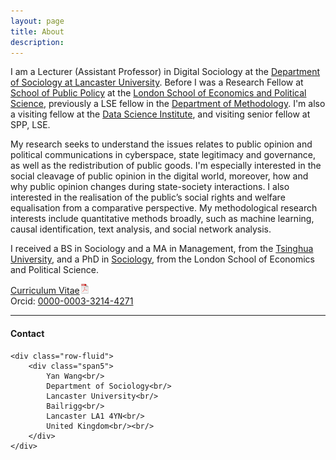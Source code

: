```yaml
---
layout: page
title: About
description: 
---
```


I am a Lecturer (Assistant Professor) in Digital Sociology at the [Department of Sociology at Lancaster University](https://www.lancaster.ac.uk/sociology/). Before I was a Research Fellow at [School of Public Policy](https://www.lse.ac.uk/school-of-public-policy) at the [London School of Economics and Political Science](https://www.lse.ac.uk/), previously a LSE fellow in the [Department of Methodology](https://www.lse.ac.uk/methodology). I'm also a visiting fellow at the [Data Science Institute](https://www.lse.ac.uk/DSI), and visiting senior fellow at SPP, LSE. 

My research seeks to understand the issues relates to public opinion and political communications in cyberspace, state legitimacy and governance, as well as the redistribution of public goods. I'm especially interested in the social cleavage of public opinion in the digital world, moreover, how and why public opinion changes during state-society interactions. I also interested in the realisation of the public’s social rights and welfare equalisation from a comparative perspective. My methodological research interests include quantitative methods broadly, such as machine learning, causal identification, text analysis, and social network analysis. 

I received a BS in Sociology and a MA in Management, from the [Tsinghua University](https://www.tsinghua.edu.cn/en/), and a PhD in [Sociology](https://www.lse.ac.uk/sociology), from the London School of Economics and Political Science.

[Curriculum Vitae![CV as pdf](assets/icons16/pdf-icon.png)](assets/yw_cv.pdf)<br/>
Orcid: [0000-0003-3214-4271](https://orcid.org/0000-0003-3214-4271)<br/>

---




<div class="container">
<h4><a name="Contact"></a>Contact</h4>

    <div class="row-fluid">
        <div class="span5">
            Yan Wang<br/>
            Department of Sociology<br/>
            Lancaster University<br/>
            Bailrigg<br/>
            Lancaster LA1 4YN<br/>
            United Kingdom<br/><br/>
        </div>
    </div>
</div>
